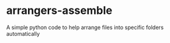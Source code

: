 # arrangers-assemble
A simple python code to help arrange files into specific folders automatically
